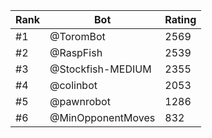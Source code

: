 Rank|Bot|Rating
---|---|---
#1|@ToromBot|2569
#2|@RaspFish|2539
#3|@Stockfish-MEDIUM|2355
#4|@colinbot|2053
#5|@pawnrobot|1286
#6|@MinOpponentMoves|832
